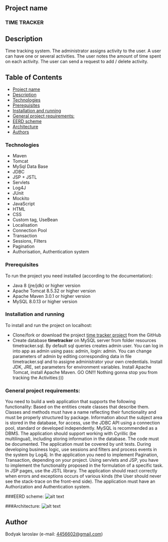 ## Project name
### TIME TRACKER

## Description
Time tracking system. The administrator assigns activity to the user. A user can have one or several activities.
 The user notes the amount of time spent on each activity. The user can send a request to add / delete activity.

## Table of Contents
* [Project name](#project-name)
* [Description](#description)
* [Technologies](#technologies)
* [Prerequisites](#prerequisites)
* [Installation and running](#installation-and-running)
* [General project requirements:](#general-project-requirements:)
* [EERD scheme](#EERD-scheme:)
* [Architecture](#architecture:)
* [Authors](#author)

### Technologies
* Maven
* Tomcat
* MySql Data Base
* JDBC
* JSP + JSTL
* Servlets
* Log4J
* JUnit
* Mockito
* JavaScript
* HTML
* CSS
* Custom tag, UseBean
* Localisation
* Connection Pool
* Transaction 
* Sessions, Filters
* Pagination
* Authorisation, Authentication system

### Prerequisites
To run the project you need installed (according to the documentation): 
  * Java 8 (jre/jdk) or higher version 
  * Apache Tomcat 8.5.32 or higher version
  * Apache Maven 3.0.1 or higher version
  * MySQL 8.0.13 or higher version
  
### Installation and running
To install and run the project on localhost:
 * Clone/fork or download the project [time tracker project](https://github.com/Ray-ParkerDEV/Servlet_login_origin) from the GitHub 
 * Create database **timetracker** on MySQL server from folder resources timetracker.sql. By default sql queries creates admin user. You can log in into app as admin using pass: admin, login: admin. You can change parameters of admin by editing corresponding data in file timetracker.sql and to assigne administrator your own credentials.
Install JDK, JRE, set parameters for environment variables. Install Apache Tomcat, install Apache Maven. 
GO ON!!! Nothing gonna stop you from tracking the Activities:)))

### General project requirements:
You need to build a web application that supports the following functionality:
Based on the entities create classes that describe them.
Classes and methods must have a name reflecting their functionality and must be properly structured by package.
Information about the subject area is stored in the database, for access, use the JDBC API using a connection pool, 
standard or developed independently. MySQL is recommended as a DBMS.
The application should support working with Cyrillic (be multilingual), including storing information in the database.
The code must be documented.
The application must be covered by unit tests.
During developing business logic, use sessions and filters and process events in the system by Log4j.
In the application you need to implement Pagination, Transaction, depending on your project.
Using servlets and JSP, you have to implement the functionality proposed in the formulation of a specific task.
In JSP pages, use the JSTL library.
The application should react correctly when errors and exceptions occurs of various kinds (the User should never see 
the stack-trace on the front-end side).
The application must have an Authorization and Authentication system.

###EERD scheme:
![alt text](https://github.com/Ray-ParkerDEV/Servlet_login_origin/tree/master/src/main/webapp/images/EERD.bmp)

###Architecture:
![alt text](https://github.com/Ray-ParkerDEV/Servlet_login_origin/tree/master/src/main/webapp/images/architecture.bmp)

## Author
Bodyak Iaroslav (e-mail: [4456602@gmail.com](mailto:4456602@gmail.com))




